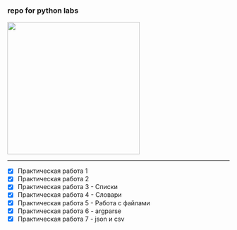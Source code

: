 ### repo for python labs

<img src='https://i.pinimg.com/736x/6f/26/ac/6f26ac202b4b3ac617a07e2b9989e76c.jpg' height=300 wigth=300>

---

- [x] Практическая работа 1
- [x] Практическая работа 2
- [x] Практическая работа 3 - Списки
- [x] Практическая работа 4 - Словари
- [x] Практическая работа 5 - Работа с файлами
- [x] Практическая работа 6 - argparse
- [x] Практическая работа 7 - json и csv
